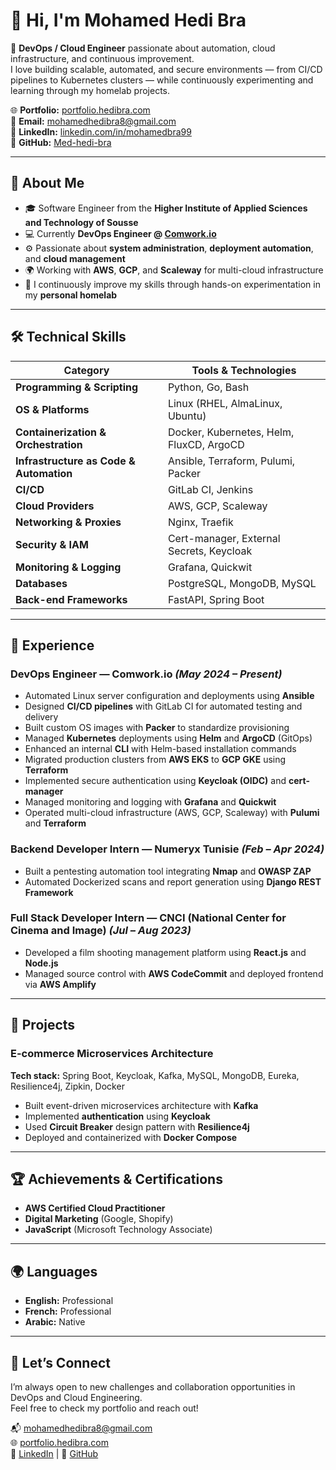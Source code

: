 # 👋 Hi, I'm Mohamed Hedi Bra  

🚀 **DevOps / Cloud Engineer** passionate about automation, cloud infrastructure, and continuous improvement.  
I love building scalable, automated, and secure environments — from CI/CD pipelines to Kubernetes clusters — while continuously experimenting and learning through my homelab projects.

🌐 **Portfolio:** [portfolio.hedibra.com](https://portfolio.hedibra.com/)  
📧 **Email:** mohamedhedibra8@gmail.com  
💼 **LinkedIn:** [linkedin.com/in/mohamedbra99](https://linkedin.com/in/mohamedbra99)  
🐙 **GitHub:** [Med-hedi-bra](https://github.com/med-hedi-bra)

---

## 🧠 About Me

- 🎓 Software Engineer from the **Higher Institute of Applied Sciences and Technology of Sousse**  
- 💻 Currently **DevOps Engineer @ [Comwork.io](https://comwork.io)**  
- ⚙️ Passionate about **system administration**, **deployment automation**, and **cloud management**  
- 🌍 Working with **AWS**, **GCP**, and **Scaleway** for multi-cloud infrastructure  
- 🧩 I continuously improve my skills through hands-on experimentation in my **personal homelab**

---

## 🛠️ Technical Skills

| Category | Tools & Technologies |
|-----------|----------------------|
| **Programming & Scripting** | Python, Go, Bash |
| **OS & Platforms** | Linux (RHEL, AlmaLinux, Ubuntu) |
| **Containerization & Orchestration** | Docker, Kubernetes, Helm, FluxCD, ArgoCD |
| **Infrastructure as Code & Automation** | Ansible, Terraform, Pulumi, Packer |
| **CI/CD** | GitLab CI, Jenkins |
| **Cloud Providers** | AWS, GCP, Scaleway |
| **Networking & Proxies** | Nginx, Traefik |
| **Security & IAM** | Cert-manager, External Secrets, Keycloak |
| **Monitoring & Logging** | Grafana, Quickwit |
| **Databases** | PostgreSQL, MongoDB, MySQL |
| **Back-end Frameworks** | FastAPI, Spring Boot |

---

## 💼 Experience

### **DevOps Engineer — Comwork.io** *(May 2024 – Present)*
- Automated Linux server configuration and deployments using **Ansible**
- Designed **CI/CD pipelines** with GitLab CI for automated testing and delivery  
- Built custom OS images with **Packer** to standardize provisioning  
- Managed **Kubernetes** deployments using **Helm** and **ArgoCD** (GitOps)  
- Enhanced an internal **CLI** with Helm-based installation commands  
- Migrated production clusters from **AWS EKS** to **GCP GKE** using **Terraform**
- Implemented secure authentication using **Keycloak (OIDC)** and **cert-manager**
- Managed monitoring and logging with **Grafana** and **Quickwit**
- Operated multi-cloud infrastructure (AWS, GCP, Scaleway) with **Pulumi** and **Terraform**

### **Backend Developer Intern — Numeryx Tunisie** *(Feb – Apr 2024)*
- Built a pentesting automation tool integrating **Nmap** and **OWASP ZAP**
- Automated Dockerized scans and report generation using **Django REST Framework**

### **Full Stack Developer Intern — CNCI (National Center for Cinema and Image)** *(Jul – Aug 2023)*
- Developed a film shooting management platform using **React.js** and **Node.js**
- Managed source control with **AWS CodeCommit** and deployed frontend via **AWS Amplify**

---

## 🧩 Projects

### **E-commerce Microservices Architecture**
**Tech stack:** Spring Boot, Keycloak, Kafka, MySQL, MongoDB, Eureka, Resilience4j, Zipkin, Docker  
- Built event-driven microservices architecture with **Kafka**  
- Implemented **authentication** using **Keycloak**  
- Used **Circuit Breaker** design pattern with **Resilience4j**  
- Deployed and containerized with **Docker Compose**  

---

## 🏆 Achievements & Certifications

- **AWS Certified Cloud Practitioner**  
- **Digital Marketing** (Google, Shopify)  
- **JavaScript** (Microsoft Technology Associate)

---

## 🌍 Languages

- **English:** Professional  
- **French:** Professional  
- **Arabic:** Native  

---

## 🤝 Let’s Connect

I’m always open to new challenges and collaboration opportunities in DevOps and Cloud Engineering.  
Feel free to check my portfolio and reach out!

📬 [mohamedhedibra8@gmail.com](mailto:mohamedhedibra8@gmail.com)  
🌐 [portfolio.hedibra.com](https://portfolio.hedibra.com/)  
💼 [LinkedIn](https://linkedin.com/in/mohamedbra99) | 🐙 [GitHub](https://github.com/Med-hedi-bra)
